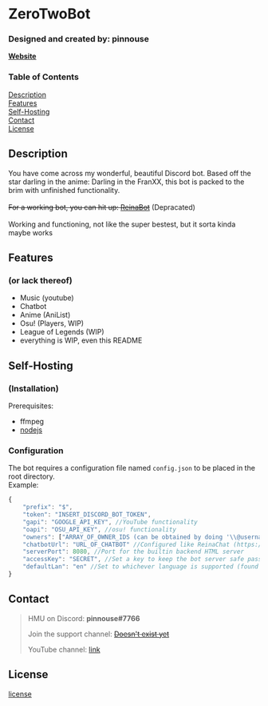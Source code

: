 # ZeroTwoBot
### Designed and created by: pinnouse
**[Website](http://gnowbros.com/zerotwo)**

### Table of Contents
[Description](#description)<br />
[Features](#features)<br />
[Self-Hosting](#self-hosting)<br />
[Contact](#contact)<br />
[License](#license)

## Description
You have come across my wonderful, beautiful Discord bot. Based off the star darling in the anime: Darling in the FranXX, this bot is packed to the brim with unfinished functionality.
<br />
<br />
~~For a working bot, you can hit up: [ReinaBot](http://www.gnowbros.com/reinabot)~~ (Depracated)
<br />
<br />
Working and functioning, not like the super bestest, but it sorta kinda maybe works

## Features
### (or lack thereof)
- Music (youtube)
- Chatbot
- Anime (AniList)
- Osu! (Players, WIP)
- League of Legends (WIP)
- everything is WIP, even this README

## Self-Hosting
### (Installation)

Prerequisites:
- ffmpeg
- [nodejs](https://nodejs.org)

### Configuration
The bot requires a configuration file named ` config.json ` to be placed in the root directory.
<br />
Example:
```js
{
    "prefix": "$",
    "token": "INSERT_DISCORD_BOT_TOKEN",
    "gapi": "GOOGLE_API_KEY", //YouTube functionality
    "oapi": "OSU_API_KEY", //osu! functionality
    "owners": ["ARRAY_OF_OWNER_IDS (can be obtained by doing '\\@username#tag'"], //So you can use the kill command
    "chatbotUrl": "URL_OF_CHATBOT" //Configured like ReinaChat (https://github.com/pinnoues/ReinaChat)
    "serverPort": 8080, //Port for the builtin backend HTML server
    "accessKey": "SECRET", //Set a key to keep the bot server safe passed as a GET 'key=' argument
    "defaultLan": "en" //Set to whichever language is supported (found in ./locales/)
}
```

## Contact

> HMU on Discord: **pinnouse#7766**
>
> Join the support channel: ~~[Doesn't exist yet]()~~
>
> YouTube channel: [link](https://www.youtube.com/channel/UCJSOrfnWGCBDAnpnxpIjsBQ)

## License
[license](./LICENSE)
